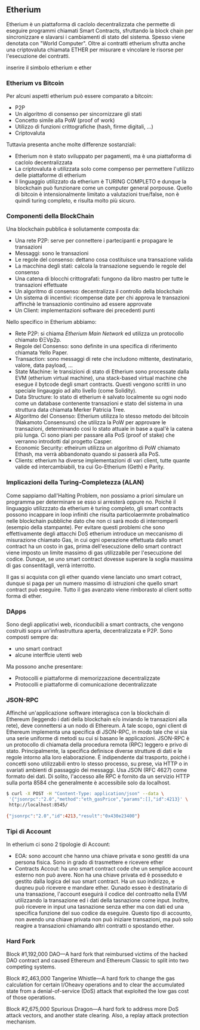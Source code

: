 ## Etherium

Etherium è un piattaforma di caclolo decentralizzata che permette di eseguire programmi chiamati Smart Contracts,
sfruttando la block chain per sincronizzare e slavarsi i cambiamenti di stato del sistema. Spesso viene denotata con "World Computer".
Oltre ai contratti etherium sfrutta anche una criptovaluta chiamata ETHER per misurare e vincolare le risorse per 
l'esecuzione dei contratti.

inserire il simbolo etherium e ether

### Etherium vs Bitcoin

Per alcuni aspetti etherium può essere comparato a bitcoin:

- P2P
- Un algoritmo di consenso per sincornizzare gli stati
- Concetto simile alla PoW (proof of work)
- Utilizzo di funzioni crittografiche (hash, firme digitali, ...)
- Criptovaluta

Tuttavia presenta anche molte differenze sostanziali:

- Etherium non è stato sviluppato per pagamenti, ma è una piattaforma di caclolo decentralizzata
- La criptovaluta è utilizzata solo come compenso per permettere l'utilizzo delle piattaforme di etherium
- Il linguaggio utilizzato da etherium è TURING COMPLETO e dunque la blockchain può funzionare come un computer general porpouse. 
  Quello di bitcoin è intensionalmente limitato a valutazioni true/false, non è quindi turing completo, e risulta molto più sicuro. 


### Componenti della BlockChain

Una blockchain pubblica è soliutamente composta da:

- Una rete P2P: serve per connettere i partecipanti e propagare le transazioni
- Messaggi: sono le transazioni
- Le regole del consenso: dettano cosa costituisce una transazione valida
- La macchina degli stati: calcola la transazione seguendo le regole del consenso
- Una catena di blocchi crittografati: fungono da libro mastro per tutte le transazioni effettuate
- Un algoritmo di consenso: decentralizza il controllo della blockchain
- Un sistema di incentivi: ricompense date per chi approva le transazioni affinchè le transazionio continuino ad essere approvate
- Un Client: implementazioni software dei precedenti punti

Nello specifico in Etherium abbiamo:

- Rete P2P: si chiama _Etherium Main Network_ ed utilizza un protocollo chiamato ÐΞVp2p.
- Regole del Consenso: sono definite in una specifica di riferimento chiamata Yello Paper.
- Transaction: sono messaggi di rete che includono mittente, destinatario, valore, data payload, ...
- State Machine: le transizioni di stato di Etherium sono processate dalla EVM (etherium virtual machine), una stack-based virtual machine che esegue il bytcode
degli smart contracts. Questi vengono scritti in uno speciale lingauggio ad alto livello (come Solidity).
- Data Structure: lo stato di etherium è salvato localmente su ogni nodo come un database contenente transazioni e stato del sistema in una struttura data chiamata Merker Patricia Tree.
- Algoritmo del Consenso: Etherium utilizza lo stesso metodo dei bitcoin (Nakamoto Consensuns) che utilizza la PoW per approvare le transazioni, determinando così lo stato attuale in base a qual'è la catena più lunga. Ci sono piani per passare alla PoS (proof of stake) che verranno introdotti dal progetto Casper.
- Economic Security: etheirum utilizza un algoritmo di PoW chiamato Ethash, ma verrà abbandonato quando si passerà alla PoS.
- Clients: etherium ha diverse implementazioni di vari client, tutte quante valide ed intercambiabili, tra cui Go-Etherium (Geth) e Parity.

### Implicazioni della Turing-Completezza (ALAN)

Come sappiamo dall'Halting Problem, non possiamo a priori simulare un programma per determinare se esso si arresterà oppure no. Poichè il linguaggio utilizzzato da etherium è turing completo, gli smart contracts possono incappare in loop infiniti che risulta particolaermnte probalmatico nelle blockchain pubbliche dato che non ci sarà modo di interromperli (esempio della stampante). Per evitare questi problemi che sono effettivamente degli attacchi DoS etherium introduce un meccanismo di misurazione chiamato Gas, in cui ogni operazione effettuata dallo smart contract ha un costo in gas, prima dell'esecuzione dello smart contract viene imposto un limite massimo di gas utilizzabile per l'esecuzione del codice. Dunque, se uno smart contract dovesse superare la soglia massima di gas consentitagli, verrà interrotto.

Il gas si acquista con gli ether quando viene lanciato uno smart cotract, dunque si paga per un numero massimo di istruzioni che quello smart contract può eseguire. Tutto il gas avanzato viene rimborasto al client sotto forma di ether.

### DApps

Sono degli applicativi web, riconducibili a smart contracts, che vengono costruiti sopra un'infrastruttura aperta, decentralizzata e P2P.
Sono composti sempre da:

- uno smart contract
- alcune interffcie utenti web

Ma possono anche presentare:

- Protocolli e piattaforme di memorizzazione decentralizzate
- Protocolli e piattaforme di comunicazione decentralizzate 

### JSON-RPC

Affinché un'applicazione software interagisca con la blockchain di Ethereum (leggendo i dati della blockchain e/o inviando le transazioni alla rete), deve connettersi a un nodo di Ethereum.
A tale scopo, ogni client di Ethereum implementa una specifica di JSON-RPC, in modo tale che vi sia una serie uniforme di metodi su cui si basano le applicazioni.
JSON-RPC è un protocollo di chiamata della procedura remota (RPC) leggero e privo di stato. Principalmente, la specifica definisce diverse strutture di dati e le regole intorno alla loro elaborazione. È indipendente dal trasporto, poiché i concetti sono utilizzabili entro lo stesso processo, su prese, via HTTP o in svariati ambienti di passaggio dei messaggi. Usa JSON (RFC 4627) come formato dei dati.
Di solito, l'accesso alle RPC è fornito da un servizio HTTP sulla porta 8584 che generalmente è accessibile solo da localhost.

```bash
$ curl -X POST -H "Content-Type: application/json" --data \
 '{"jsonrpc":"2.0","method":"eth_gasPrice","params":[],"id":4213}' \
 http://localhost:8545/
 
{"jsonrpc":"2.0","id":4213,"result":"0x430e23400"}
```

### Tipi di Account

In etherium ci sono 2 tipologie di Account:

- EOA: sono account che hanno una chiave privata e sono gestiti da una persona fisica. Sono in grado di trasmettere e ricevere ether
- Contracts Accout: ha uno smart contract code che un semplice account esterno non può avere. Non ha una chiave privata ed è posseduto e gestito dalla logica del suo smart contract. Ha un suo indirizzo, e duqneu può ricevere e mandare ether. Qunado esseo è destinatario di una transazione, l'account eseguirà il codice del controatto nella EVM utilizzando la transazione ed i dati della tasnazione come input. Inoltre, può ricevere in input una tasnazione senza ether ma con dati ed una specifica funzione del suo codice da eseguire. Questo tipo di accounto, non avendo una chiave privata non può iniziare transazioni, ma può solo reagire a transazioni chiamando altri contratti o spostando ether.

### Hard Fork

Block #1,192,000
    DAO—A hard fork that reimbursed victims of the hacked DAO contract and
    caused Ethereum and Ethereum Classic to split into two competing systems.

Block #2,463,000
    Tangerine Whistle—A hard fork to change the gas calculation for certain I/Oheavy operations and to clear the accumulated state from a denial-of-service
    (DoS) attack that exploited the low gas cost of those operations.

Block #2,675,000
    Spurious Dragon—A hard fork to address more DoS attack vectors, and another
    state clearing. Also, a replay attack protection mechanism.